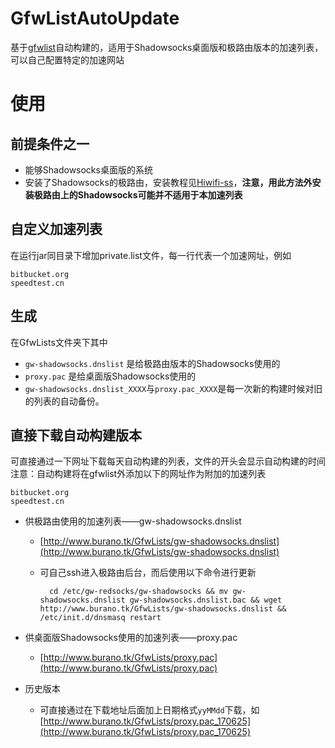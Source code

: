 # GfwListAutoUpdate
基于[gfwlist](https://github.com/gfwlist/gfwlist)自动构建的，适用于Shadowsocks桌面版和极路由版本的加速列表，可以自己配置特定的加速网站

# 使用
## 前提条件之一
 - 能够Shadowsocks桌面版的系统
 - 安装了Shadowsocks的极路由，安装教程见[Hiwifi-ss](https://github.com/qiwihui/hiwifi-ss)，**注意，用此方法外安装极路由上的Shadowsocks可能并不适用于本加速列表**

## 自定义加速列表
在运行jar同目录下增加private.list文件，每一行代表一个加速网址，例如

    bitbucket.org
    speedtest.cn

## 生成
在GfwLists文件夹下其中

 - `gw-shadowsocks.dnslist` 是给极路由版本的Shadowsocks使用的
 - `proxy.pac` 是给桌面版Shadowsocks使用的
 - `gw-shadowsocks.dnslist_XXXX`与`proxy.pac_XXXX`是每一次新的构建时候对旧的列表的自动备份。

## 直接下载自动构建版本
可直接通过一下网址下载每天自动构建的列表，文件的开头会显示自动构建的时间
注意：自动构建将在gfwlist外添加以下的网址作为附加的加速列表
    
    bitbucket.org
    speedtest.cn
    
 - 供极路由使用的加速列表——gw-shadowsocks.dnslist
    - [http://www.burano.tk/GfwLists/gw-shadowsocks.dnslist](http://www.burano.tk/GfwLists/gw-shadowsocks.dnslist) 
    - 可自己ssh进入极路由后台，而后使用以下命令进行更新
    
            cd /etc/gw-redsocks/gw-shadowsocks && mv gw-shadowsocks.dnslist gw-shadowsocks.dnslist.bac && wget http://www.burano.tk/GfwLists/gw-shadowsocks.dnslist && /etc/init.d/dnsmasq restart
 
 - 供桌面版Shadowsocks使用的加速列表——proxy.pac
    - [http://www.burano.tk/GfwLists/proxy.pac](http://www.burano.tk/GfwLists/proxy.pac)
 
 - 历史版本
    - 可直接通过在下载地址后面加上日期格式`yyMMdd`下载，如[http://www.burano.tk/GfwLists/proxy.pac_170625](http://www.burano.tk/GfwLists/proxy.pac_170625)